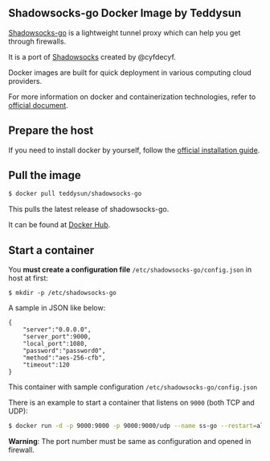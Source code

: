 ## Shadowsocks-go Docker Image by Teddysun

[Shadowsocks-go][1] is a lightweight tunnel proxy which can help you get through firewalls.

It is a port of [Shadowsocks][2] created by @cyfdecyf.

Docker images are built for quick deployment in various computing cloud providers.

For more information on docker and containerization technologies, refer to [official document][3].

## Prepare the host

If you need to install docker by yourself, follow the [official installation guide][4].

## Pull the image

```bash
$ docker pull teddysun/shadowsocks-go
```

This pulls the latest release of shadowsocks-go.

It can be found at [Docker Hub][5].

## Start a container

You **must create a configuration file**  `/etc/shadowsocks-go/config.json` in host at first:

```
$ mkdir -p /etc/shadowsocks-go
```

A sample in JSON like below:

```
{
    "server":"0.0.0.0",
    "server_port":9000,
    "local_port":1080,
    "password":"password0",
    "method":"aes-256-cfb",
    "timeout":120
}
```

This container with sample configuration `/etc/shadowsocks-go/config.json`

There is an example to start a container that listens on `9000` (both TCP and UDP):

```bash
$ docker run -d -p 9000:9000 -p 9000:9000/udp --name ss-go --restart=always -v /etc/shadowsocks-go:/etc/shadowsocks-go teddysun/shadowsocks-go
```

**Warning**: The port number must be same as configuration and opened in firewall.

[1]: https://github.com/shadowsocks/shadowsocks-go
[2]: https://shadowsocks.org/en/index.html
[3]: https://docs.docker.com/
[4]: https://docs.docker.com/install/
[5]: https://hub.docker.com/r/teddysun/shadowsocks-go/